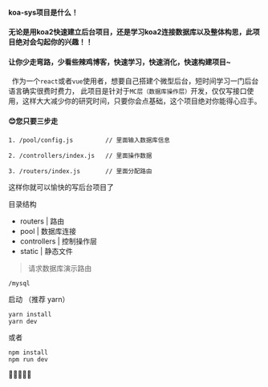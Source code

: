 #### koa-sys项目是什么！
#### 无论是用koa2快速建立后台项目，还是学习koa2连接数据库以及整体构思，此项目绝对会勾起你的兴趣！！
#### 让你少走弯路，少看些辣鸡博客，快速学习，快速消化，快速构建项目~
`
`
作为一个`react`或者`vue`使用者，想要自己搭建个微型后台，短时间学习一门后台语言确实很费时费力，
此项目是针对于`MC层（数据库操作层）`开发，仅仅写接口使用，这样大大减少你的研究时间，只要你会点基础，这个项目绝对你能得心应手。
#### :blush:您只要三步走

```
1. /pool/config.js         // 里面输入数据库信息

2. /controllers/index.js   // 里面操作数据

3. /routers/index.js       // 里面分配路由
```

这样你就可以愉快的写后台项目了

目录结构
- routers |  路由 
- pool |     数据库连接
- controllers | 控制操作层
- static | 静态文件

> 请求数据库演示路由
```
/mysql
```
 
 启动 （推荐 yarn）

```
yarn install
yarn dev
```
或者

```
npm install 
npm run dev
```

:see_no_evil::see_no_evil::see_no_evil::see_no_evil::see_no_evil:

